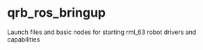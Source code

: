 # qrb_ros_bringup #

Launch files and basic nodes for starting rml_63 robot drivers and capabilities
